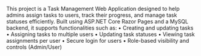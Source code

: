 This project is a Task Management Web Application designed to help admins assign tasks to users, track their progress, and manage task statuses efficiently. Built using ASP.NET Core Razor Pages and a MySQL backend, it supports functionalities such as:
•	Creating and updating tasks
•	Assigning tasks to multiple users
•	Updating task statuses
•	Viewing task assignments per user
•	Secure login for users
•	Role-based visibility and controls (Admin/User)
